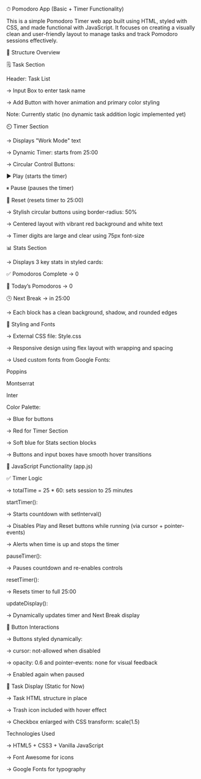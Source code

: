 ⏱ Pomodoro App (Basic + Timer Functionality)

This is a simple Pomodoro Timer web app built using HTML, styled with CSS, and made functional with JavaScript. It focuses on creating a visually clean and user-friendly layout to manage tasks and track Pomodoro sessions effectively.

🧱 Structure Overview

🗒️ Task Section

 Header: Task List

-> Input Box to enter task name

-> Add Button with hover animation and primary color styling

 Note: Currently static (no dynamic task addition logic implemented yet)

⏲️ Timer Section

-> Displays "Work Mode" text

-> Dynamic Timer: starts from 25:00

-> Circular Control Buttons:

▶ Play (starts the timer)

⏸ Pause (pauses the timer)

🔁 Reset (resets timer to 25:00)

-> Stylish circular buttons using border-radius: 50%

-> Centered layout with vibrant red background and white text

-> Timer digits are large and clear using 75px font-size

📊 Stats Section

-> Displays 3 key stats in styled cards:

✅ Pomodoros Complete → 0

📅 Today’s Pomodoros → 0

🕒 Next Break → in 25:00

-> Each block has a clean background, shadow, and rounded edges

🎨 Styling and Fonts

-> External CSS file: Style.css

-> Responsive design using flex layout with wrapping and spacing

-> Used custom fonts from Google Fonts:

Poppins

Montserrat

Inter

Color Palette:

-> Blue for buttons

-> Red for Timer Section

-> Soft blue for Stats section blocks

-> Buttons and input boxes have smooth hover transitions

📜 JavaScript Functionality (app.js)

✅ Timer Logic

-> totalTime = 25 \* 60: sets session to 25 minutes

startTimer():

-> Starts countdown with setInterval()

-> Disables Play and Reset buttons while running (via cursor + pointer-events)

-> Alerts when time is up and stops the timer

pauseTimer():

-> Pauses countdown and re-enables controls

resetTimer():

-> Resets timer to full 25:00

updateDisplay():

-> Dynamically updates timer and Next Break display

🧠 Button Interactions

-> Buttons styled dynamically:

-> cursor: not-allowed when disabled

-> opacity: 0.6 and pointer-events: none for visual feedback

-> Enabled again when paused

📝 Task Display (Static for Now)

-> Task HTML structure in place

-> Trash icon included with hover effect

-> Checkbox enlarged with CSS transform: scale(1.5)

Technologies Used

-> HTML5 + CSS3 + Vanilla JavaScript

-> Font Awesome for icons

-> Google Fonts for typography


